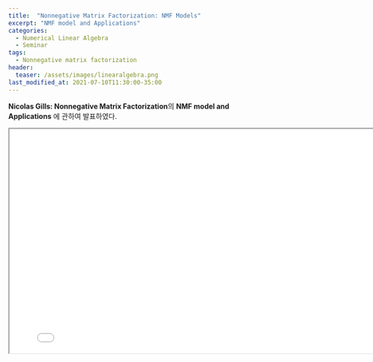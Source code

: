 ```yaml
---
title:  "Nonnegative Matrix Factorization: NMF Models"
excerpt: "NMF model and Applications"
categories:
  - Numerical Linear Algebra
  - Seminar
tags:
  - Nonnegative matrix factorization
header:
  teaser: /assets/images/linearalgebra.png
last_modified_at: 2021-07-10T11:30:00-35:00
---
```


**Nicolas Gills: Nonnegative Matrix Factorization**의 **NMF model and Applications** 에 관하여 발표하였다.

<iframe src = "/ViewerJS/#../assets/pdf/chapter5.pdf" width='800' height='450' allowfullscreen webkitallowfullscreen></iframe>
